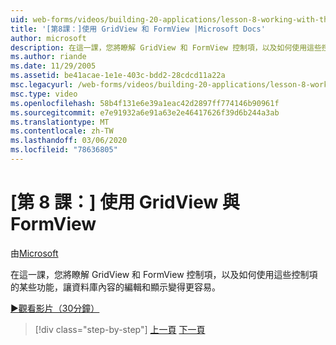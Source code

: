 ```yaml
---
uid: web-forms/videos/building-20-applications/lesson-8-working-with-the-gridview-and-formview
title: '[第8課：]使用 GridView 和 FormView |Microsoft Docs'
author: microsoft
description: 在這一課，您將瞭解 GridView 和 FormView 控制項，以及如何使用這些控制項的某些功能來進行編輯和 & 。
ms.author: riande
ms.date: 11/29/2005
ms.assetid: be41acae-1e1e-403c-bdd2-28cdcd11a22a
msc.legacyurl: /web-forms/videos/building-20-applications/lesson-8-working-with-the-gridview-and-formview
msc.type: video
ms.openlocfilehash: 58b4f131e6e39a1eac42d2897ff774146b90961f
ms.sourcegitcommit: e7e91932a6e91a63e2e46417626f39d6b244a3ab
ms.translationtype: MT
ms.contentlocale: zh-TW
ms.lasthandoff: 03/06/2020
ms.locfileid: "78636805"
---
```

# <a name="lesson-8-working-with-the-gridview-and-formview"></a>[第 8 課：] 使用 GridView 與 FormView

由[Microsoft](https://github.com/microsoft)

在這一課，您將瞭解 GridView 和 FormView 控制項，以及如何使用這些控制項的某些功能，讓資料庫內容的編輯和顯示變得更容易。

[&#9654;觀看影片（30分鐘）](https://channel9.msdn.com/Blogs/ASP-NET-Site-Videos/lesson-8-working-with-the-gridview-and-formview)

> [!div class="step-by-step"]
> [上一頁](lesson-7-databinding-to-user-interface-controls.md)
> [下一頁](watch-aspnet-development-in-action.md)
